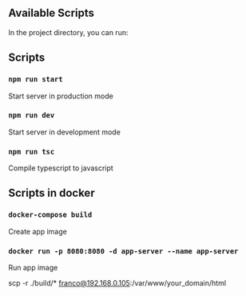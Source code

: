 ## Available Scripts

In the project directory, you can run:

## Scripts

### `npm run start`

Start server in production mode

### `npm run dev`

Start server in development mode

### `npm run tsc`

Compile typescript to javascript

## Scripts in docker

### `docker-compose build`

Create app image

### `docker run -p 8080:8080 -d app-server --name app-server`

Run app image

scp -r ./build/* franco@192.168.0.105:/var/www/your_domain/html
